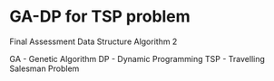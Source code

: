 # GA-DP for TSP problem

Final Assessment Data Structure Algorithm 2

GA - Genetic Algorithm 
DP - Dynamic Programming 
TSP - Travelling Salesman Problem
